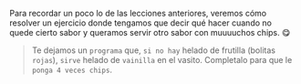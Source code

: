 <gs-attire attire-url="https://raw.githubusercontent.com/MumukiProject/mumuki-guia-gobstones-alternativa-kids/master/assets/attires/config.json"> </gs-attire> <gs-toolbox toolbox-url="https://raw.githubusercontent.com/MumukiProject/mumuki-guia-gobstones-muchos-sabores-combinados-kids/master/assets/toolbox.xml"> </gs-toolbox>

Para recordar un poco lo de las lecciones anteriores, veremos cómo resolver un ejercicio donde tengamos que decir qué hacer cuando no quede cierto sabor y queramos servir otro sabor con muuuuchos chips. :yum:

> Te dejamos un `programa` que, `si no hay` helado de frutilla (bolitas `rojas`), `sirve` helado de `vainilla` en el vasito. Completalo para que le `ponga 4 veces chips`. 
